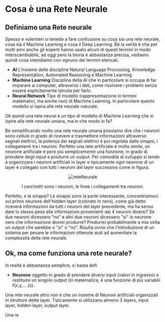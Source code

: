 # Cosa è una Rete Neurale #

## Definiamo una Rete neurale ##
Spesso e volentieri si tenede a fare confusione su cosa sia una rete neurale, cosa sia il Machine Learning e cosa il Deep Learning. Bè la verità è che per molti anni anche gli esperti hanno usato alcuni di questi termini in modo interscambiabile, ad oggi però
la teoria è abbastanza precisa, vediamo quindi cosa intendiamo con ognuno dei termini elencati.
- **AI** L'insieme delle discipline Natural Language Processing, Knowledge Representation, Automated Reasoning e Machine Learning
- **Machine Learning** Disciplina della AI che in particolare si occupa di far imparare ai computer, attraverso i dati, come risolvere i problemi senza essere esplicitamente istruita per farlo.
- **Neural Network** Tipo di modello (rappresentazione in termini matematici, ma anche non) di Machine Learning. In particolare questo modello si ispira alle rete neurale naturale.

Ok quindi una rete neural è un tipo di modello di Machine Learning che si ispire alla rete neurale umana, ma in che modo lo fa?

Bè semplificando molto una rete neurale umana possiamo dire che i neuroni sono cellule in grado di ricevere e trasmettere informazioni attraverso segnali elettrici, la potenza dei segnali elettrici è poi regolata dalle sinapsi, i collegamenti tra i neuroni.
Perfetto una rete artificiale è molto simile, un neurone artificiale è però più semplicemente una funzione, in grado di prendere degli input e produrre un output. Per comodità di sviluppo si tende a organizzare i neuroni artificiali in layer e tipicamente ogni neurone di un layer è collegato con tutti i neuroni del layer successivo come in figura.

<p align="center">
  <img src="https://github.com/user-attachments/assets/79441ba7-54d5-4807-b2b3-586e829446a2" alt="reteNeurale">
</p>
<p align="center">
  I cerchietti sono i neuroni, le linee i collegamenti tra neuroni.
</p>

Perfetto, e le sinapsi? Le sinapsi sono la parte interessante, concentriamoci sul primo neurone dell'hidden layer (colorato in nero), come già detto riceverà informazioni da tutti i neuroni del layer precedente, ma ha senso dare lo stesso peso alle informazioni provenienti dai 4 neuroni diversi? Se due neuroni dicessero "no" e altri due neuroni dicessero "si" io neurone nero che informazione dovrei produrre? Produrrei probabilmente a mia volta un output che sarebbe o "si" o "no". Risulta ovvio che l'introduzione di un sistema per pesare le informazioni ottenute aiuti ad aumentare la complessità della rete neurale.

## Ok, ma come funziona una rete neurale?

In realtà è abbastanza semplice, ci basta defi
- **Neurone** oggetto in grado di prendere diversi input (valori in ingresso) e restituire un singolo output (in matematica, è una funzione di più variabili f(x,y,....z)). 

Una rete neurale altro non è che un insieme di Neuroni artificiali organizzati in strutture dette layer. Tipicamente si utilizzano almeno 3 layers, input layer, hidden layer, output layer.


Una re
